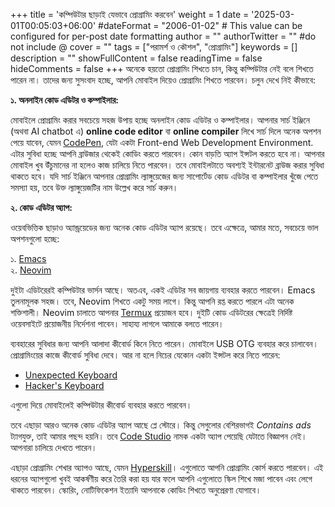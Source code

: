 +++
title = 'কম্পিউটার ছাড়াই যেভাবে প্রোগ্রামিং করবেন'
weight = 1
date = '2025-03-01T00:05:03+06:00'
#dateFormat = "2006-01-02" # This value can be configured for per-post date formatting
author = ""
authorTwitter = "" #do not include @
cover = ""
tags = ["পরামর্শ ও কৌশল", "প্রোগ্রামিং"]
keywords = []
description = ""
showFullContent = false
readingTime = false
hideComments = false
+++
অনেকে হয়তো প্রোগ্রামিং শিখতে চান, কিন্তু কম্পিউটার নেই বলে শিখতে পারেন না।  তাদের জন্য সুসংবাদ হচ্ছে, আপনি মোবাইল দিয়েও প্রোগ্রামিং শিখতে পারবেন। চলুন দেখে নিই কীভাবে:

**১. অনলাইন কোড এডিটর ও কম্পাইলার:**

মোবাইলে প্রোগ্রামিং করার সবচেয়ে সহজ উপায় হচ্ছে অনলাইন কোড এডিটর ও কম্পাইলার। আপনার সার্চ ইঞ্জিনে (অথবা AI chatbot এ) __online code editor__ বা __online compiler__ লিখে সার্চ দিলে অনেক অপশন পেয়ে যাবেন, যেমন [CodePen](http://codepen.io/), যেটা একটা Front-end Web Development Environment. এটার সুবিধা হচ্ছে আপনি ব্রাউজার থেকেই কোডিং করতে পারবেন। কোন বাড়তি অ্যাপ ইন্সটল করতে হবে না। আপনার মোবাইল খুব উঁচুমানের না হলেও কাজ চালিয়ে নিতে পারবেন। তবে মোবাইলটাতে অবশ্যই ইন্টারনেট ব্রাউজ করার সুবিধা থাকতে হবে। যদি সার্চ ইঞ্জিনে আপনার প্রোগ্রামিং ল্যাঙ্গুয়েজের জন্য সাপোর্টেড কোড এডিটর বা কম্পাইলার খুঁজে পেতে সমস্যা হয়, তবে উক্ত ল্যাঙ্গুয়েজটির নাম উল্লেখ করে সার্চ করুন। 

**২. কোড এডিটর অ্যাপ:**

ওয়েবভিত্তিক ছাড়াও অ্যান্ড্রয়েডের জন্য অনেক কোড এডিটর অ্যাপ রয়েছে। তবে এক্ষেত্রে, আমার মতে, সবচেয়ে ভাল অপশনগুলো হচ্ছে:

১. [Emacs](https://f-droid.org/packages/org.gnu.emacs/)  
২. [Neovim](https://github.com/neovim/neovim/blob/master/INSTALL.md#android)

দুইটা এডিটরেরই কম্পিউটার ভার্সন আছে। অতএব, একই এডিটর সব জায়গায় ব্যবহার করতে পারবেন। Emacs তুলনামূলক সহজ। তবে, Neovim শিখতে একটু সময় লাগে। কিন্তু আপনি রপ্ত করতে পারলে এটা অনেক শক্তিশালী। Neovim চালাতে আপনার [Termux](https://termux.com/) প্রয়োজন হবে। দুইটি কোড এডিটরের ক্ষেত্রেই নির্দিষ্ট ওয়েবসাইটে প্রয়োজনীয় নির্দেশনা পাবেন। সাহায্য লাগলে আমাকে বলতে পারেন।

ব্যবহারের সুবিধার জন্য আপনি আলাদা কীবোর্ড কিনে নিতে পারেন। মোবাইলে USB OTG ব্যবহার করে চালাবেন। প্রোগ্রামিংয়ের কাজে কীবোর্ড সুবিধা দেবে। আর না হলে নিচের যেকোন একটা ইন্সটল করে নিতে পারেন:

- [Unexpected Keyboard](https://f-droid.org/packages/juloo.keyboard2/)  
- [Hacker's Keyboard](https://github.com/klausw/hackerskeyboard)  

 এগুলো দিয়ে মোবাইলেই কম্পিউটার কীবোর্ড ব্যবহার করতে পারবেন।

তবে এছাড়া আরও অনেক কোড এডিটর অ্যাপ আছে প্লে স্টোরে। কিন্তু সেগুলোর বেশিরভাগই *Contains ads* ট্যাগযুক্ত, তাই আমার পছন্দ হয়নি। তবে [Code Studio](https://play.google.com/store/apps/details?id=com.alif.ide) নামক একটা অ্যাপ পেয়েছি যেটাতে বিজ্ঞাপন নেই। আপনারা চালিয়ে দেখতে পারেন।

এছাড়া প্রোগ্রামিং শেখার অ্যাপও আছে, যেমন [Hyperskill](https://play.google.com/store/apps/details?id=org.hyperskill.app.android)। এগুলোতে আপনি প্রোগ্রামিং কোর্স করতে পারবেন। এই ধরনের অ্যাপগুলো খুবই আকর্ষণীয় করে তৈরি করা হয় যার ফলে আপনি এগুলোতে স্কিল শিখে মজা পাবেন এবং লেগে থাকতে পারবেন। স্কোরিং, নোটিফিকেশন ইত্যাদি আপনাকে কোডিং শিখতে অনুপ্রেরণা যোগাবে।